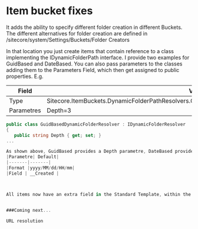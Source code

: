 Item bucket fixes
=================

It adds the ability to specify different folder creation in different Buckets. The different alternatives for folder creation are defined in /sitecore/system/Settings/Buckets/Folder Creators

In that location you just create items that contain reference to a class implementing the IDynamicFolderPath interface.
I provide two examples for GuidBased and DateBased. You can also pass parameters to the classes adding them to the Parameters Field, which then get assigned to public properties. E.g.

|Field  | Value |
|-------|-------|
|Type   |Sitecore.ItemBuckets.DynamicFolderPathResolvers.GuidBasedDynamicFolderResolver,Sitecore.ItemBuckets|
|Parametres|Depth=3|
 
```c#
public class GuidBasedDynamicFolderResolver : IDynamicFolderResolver
{
   public string Depth { get; set; }
...

As shown above, GuidBased provides a Depth parametre, DateBased provides
|Parametre| Default|
|-------|-------|
|Format |yyyy/MM/dd/HH/mm|
|Field | __Created |



All items now have an extra field in the Standard Template, within the Buckets section, where you can defined which of the different folder creation schemes should be used.


###Coming next...

URL resolution